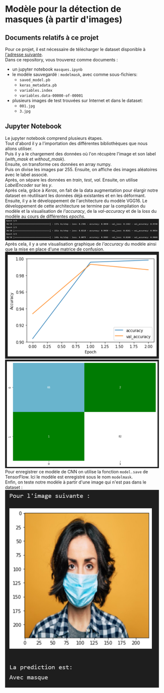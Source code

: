 # Modèle pour la détection de masques (à partir d'images)

## Documents relatifs à ce projet
Pour ce projet, il est nécessaire de télécharger le dataset disponible à [l'adresse suivante](https://www.kaggle.com/omkargurav/face-mask-dataset).  
Dans ce repository, vous trouverez comme documents : 
- un jupyter notebook `masques.ipynb`
- le modèle sauvegardé : `modelmask`, avec comme sous-fichiers:
  - `saved_model.pb`
  - `keras_metadata.pb`
  - `variables.index`
  - `variables.data-00000-of-00001`
- plusieurs images de test trouvées sur Internet et dans le dataset:
  - `001.jpg`
  - `3.jpg`
  
## Jupyter Notebook
Le jupyter notebook comprend plusieurs étapes.  
Tout d'abord il y a l'importation des différentes bibliothèques que nous allons utiliser.  
Puis il y a le chargement des données où l'on récupère l'image et son label (*with_mask* et *without_mask*).  
Ensuite, on transforme ces données en array numpy.  
Puis on divise les images par 255.
Ensuite, on affiche des images aléatoires avec le label associé.  
Après, on sépare les données en *train*, *test*, *val*.
Ensuite, on utilise *LabelEncoder* sur les *y*.  
Après cela, grâce à *Keras*, on fait de la data augmentation pour élargir notre dataset en réutilisant les données déjà existantes et en les déformant.   
Ensuite, il y a le développement de l'architecture du modèle VGG16. 
Le développement de cette architecture se termine par la compilation du modèle et la visualisation de *l'accuracy*, de la *val-accuracy* et de la *loss* du modèle au cours de différentes *epochs*.  
![epochs](/pj_readme/epoch.png)
Après cela, il y a une visualisation graphique de *l'accuracy* du modèle ainsi que la mise en place d'une matrice de confusion.    
![graph](/pj_readme/visualisation_graphique.png)  ![mat](pj_readme/matrice_confusion.png)  
Pour enregistrer ce modèle de CNN on utilise la fonction `model.save` de TensorFlow. Ici le modèle est enregistré sous le nom `modelmask`.  
Enfin, on teste notre modèle à partir d'une image qui n'est pas dans le dataset :    
![prediction](/pj_readme/prediction.png) 
